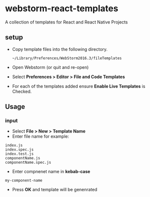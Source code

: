 # webstorm-react-templates
A collection of templates for React and React Native Projects

## setup

- Copy template files into the following directory.

    ```~/Library/Preferences/WebStorm2016.3/fileTemplates```

- Open Webstorm (or quit and re-open)
- Select **Preferences > Editor > File and Code Templates**
- For each of the templates added ensure **Enable Live Templates** is Checked.


## Usage

### input

- Select **File > New > Template Name**
- Enter file name for example:
```
index.js
index.spec.js 
index.test.js
componentName.js
componentName.spec.js
```
- Enter compnenet name in **kebab-case**
```
my-component-name
```
- Press **OK** and template will be genenrated


